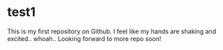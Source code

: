 # test1
This is my first repository on Github.
I feel like my hands are shaking and excited.. whoah..
Looking forward to more repo soon!
